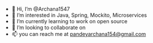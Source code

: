 - 👋 Hi, I’m @Archana1547
- 👀 I’m interested in Java, Spring, Mockito, Microservices
- 🌱 I’m currently learning to work on open source
- 💞️ I’m looking to collaborate on 
- 📫 you can reach me at pandeyarchana154@gmail.com

<!---
Archana1547/Archana1547 is a ✨ special ✨ repository because its `README.md` (this file) appears on your GitHub profile.
You can click the Preview link to take a look at your changes.
--->
